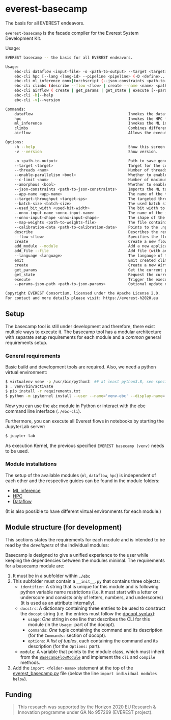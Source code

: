 everest-basecamp
========================
The basis for all EVEREST endeavors.

`everest-basecamp` is the facade compiler for the Everest System Development Kit.



Usage:
```bash
EVEREST basecamp -- the basis for all EVEREST endeavors.

Usage:
    ebc-cli dataflow <input-file> -o <path-to-output> --target <target> --threads <num> --enable-parallelism <bool> --c-limit <num> --amorphous <bool> 
    ebc-cli hpc [--lang <lang-id> --pipeline <pipeline> (-D <define>...) (-I <include>...)] <input> -o <path-to-output>
    ebc-cli ml_inference onnx|torchscript (--json-constraints <path-to-json-constraints> | --app-name <app-name> --target-throughput <target-sps> --batch-size <batch-size> --used_bit_width <used-bit-width> --onnx-input-name <onnx-input-name> --onnx-input-shape <onnx-input-shape>) [--map-weights <path-to-weights-file>] <path-to-model.file> <path-to-output-directory> [--calibration-data <path-to-calibration-data>]
    ebc-cli climbs (describe --flow <flow> | create --name <name> <path-to-file.climb> | add_module --module <path-to-module.section> <path-to-file.climb> | add_file --file <path-to-source.file> --language <language> <path-to-file.climb> | emit <path-to-file.climb> [--output-directory <path-to-output-directory>])
    ebc-cli airflow ( create | get_params | get_state | execute [--params-json-path <path-to-json-params>]) <workflow-name>
    ebc-cli -h|--help
    ebc-cli -v|--version

Commands:
    dataflow                                          Invokes the dataflow flow of the EVEREST SDK.
    hpc                                               Invokes the HPC flow of the EVEREST SDK.
    ml_inference                                      Invokes the ML inference flow of the EVEREST SDK.
    climbs                                            Combines different flows (i.e. "everest climbs") to one application.
    airflow                                           Allows the executions of Airflow workflows via Py4Lexis (this flow requires python>=3.10) .

Options:
    -h --help                                         Show this screen.
    -v --version                                      Show version.

    -o <path-to-output>                               Path to save generated files under (defualts to `generated`).
    --target <target>                                 Target for the code generator (supported values: rust, mlir).
    --threads <num>                                   Number of threads to parallelize for (default: number of local cores).
    --enable-parallelism <bool>                       Whether to enable the parallelization optimization (defaults to `true`).
    --c-limit <num>                                   Number of maximum collisions for a computation with amorphous data parallelism.
    --amorphous <bool>                                Whether to enable the transformation of amorphous data parallel tasks (defaults to `false`).
    --json-constraints <path-to-json-constraints>     Imports the ML target constraints of the given JSON file.
    --app-name <app-name>                             The name of the target application (to create human readable lables).
    --target-throughput <target-sps>                  The targeted throughput (in samples-per-second (sps) of the inference application.
    --batch-size <batch-size>                         The used batch size per inference request (i.e. sample).
    --used_bit_width <used-bit-width>                 The bit width to use for input, activations, and weights.
    --onnx-input-name <onnx-input-name>               The name of the input node in the ONNX graph.
    --onnx-input-shape <onnx-input-shape>             The shape of the input in the ONNX graph.
    --map-weights <path-to-weights-file>              The file containing the weights for the kernel-weight-mapping schema.
    --calibration-data <path-to-calibration-data>     Points to the .npy file containing example data to calibrate transformation to quantized data types.
    describe                                          Describes the required API for the flow.
    --flow <flow>                                     Specifies the flow to describe.
    create                                            Create a new flow.
    add_module --module                               Add a new application variant to an existing climb.
    add_file --file                                   Add file (with annotations) of the main application to the climb.
    --language <language>                             The langauge of the added file. Currently supported are: python, docker, copy. (Copy means the file will be copied without change.)
    emit                                              Emit created climb to build directory.
    create                                            Create a new Airflow workflow.
    get_params                                        Get the current parameters of a workflow.
    get_state                                         Request the current state of a workflow.
    execute                                           Trigger the execution of a workflow.
    --params-json-path <path-to-json-params>          Optional update of workflow parameters for execution.

Copyright EVEREST Consortium, licensed under the Apache License 2.0.
For contact and more details please visit: https://everest-h2020.eu
```

## Setup

The basecamp tool is still under development and therefore, there exist multiple ways to execute it. 
The basecamp tool has a modular architecture with separate setup requirements for each module and a *common* general requirements setup. 

### General requirements

Basic build  and development tools are required. Also, we need a python virtual environment: 

 ```bash
$ virtualenv venv -p /usr/bin/python3  ## at least python3.8, see special requirements of individual flows
$ . venv/bin/activate
$ pip install -r requirements.txt
$ python -m ipykernel install --user --name='venv-ebc' --display-name='EVEREST basecamp (venv)'
```

Now you can use the `ebc` module in Python or interact with the ebc command line interface (`./ebc-cli`).

Furthermore, you can execute all Everest flows in notebooks by starting the JupyterLab server:

```bash
$ jupyter-lab
```
As execution Kernel, the previous specified `EVEREST basecamp (venv)` needs to be used.

### Module installations

The setup of the available modules (`ml`, `dataflow`, `hpc`) is independent of each other and the respective guides can be found in the module folders:

- [ML inference](./ebc/ml/install.md)
- [HPC](./ebc/hpc/install.md)
- [Dataflow](./ebc/dataflow/install.md)


(It is also possible to have different virtual environments for each module.)

## Module structure (for development)
This sections states the requirements for each module and is intended to be read by the *developers* of the individual modules: 

Basecamp is designed to give a unified experience to the user while keeping the dependencies between the modules minimal.
The requirements for a basecamp module are:
1. It must be in a subfolder within [`./ebc`](./ebc)
2. This subfolder must contain a `__init__.py` that contains three objects:
    - `identifier`: A string that is unique for this module and is following python variable name restrictions (i.e. it must start with a letter or underscore and consists only of letters, numbers, and underscores) (it is used as an attribute internally).
    - `docstrs`: A dictionary containing three entries to be used to construct the `docopt` string (i.e. the entries must follow the [docopt syntax](http://docopt.org)):
      - `usage`: *One* string in one line that describes the CLI for this module (in the `Usage:` part of the docopt).
      - `commands`: *One* tuple containing the command and its description (for the `Commands:` section of docopt).
      - `options`: A *list of tuples*, each containing the command and its description (for the `Options:` part). 
    - `module`: A variable that points to the module class, which must inherit from the [`BasecampFlowModule`](./ebc/flow_module.py) and implement the `cli` and `compile` methods.
3. Add the `import <folder-name>` statement at the top of the [everest_basecamp.py](./ebc/everest_basecamp.py) file (below the line `import individual modules below`).  


## Funding

> This research was supported by the Horizon 2020 EU Research & Innovation programme under GA No 957269 (EVEREST project).




